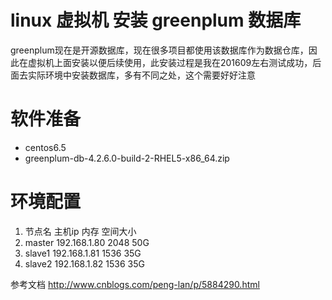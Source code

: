 ﻿linux 虚拟机 安装 greenplum 数据库
======

greenplum现在是开源数据库，现在很多项目都使用该数据库作为数据仓库，因此在虚拟机上面安装以便后续使用，此安装过程是我在201609左右测试成功，后面去实际环境中安装数据库，多有不同之处，这个需要好好注意

# 软件准备

* centos6.5
* greenplum-db-4.2.6.0-build-2-RHEL5-x86_64.zip

# 环境配置

1.	节点名	主机ip	内存	空间大小
2.	master	192.168.1.80	2048	50G
3.	slave1	192.168.1.81	1536	35G
4.	slave2	192.168.1.82	1536    35G
	






参考文档
http://www.cnblogs.com/peng-lan/p/5884290.html
